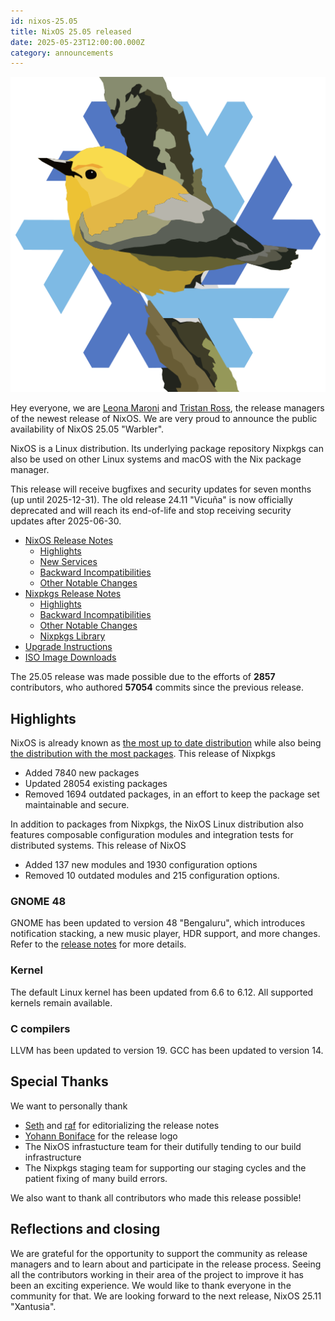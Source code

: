 ```yaml
---
id: nixos-25.05
title: NixOS 25.05 released
date: 2025-05-23T12:00:00.000Z
category: announcements
---
```


[![NixOS 25.05 Warbler logo](../../../assets/logo/nixos-logo-25.05-warbler-lores.png)](https://github.com/NixOS/nixos-artwork/blob/master/releases/25.05-warbler/warbler.png)

Hey everyone, we are [Leona Maroni](https://github.com/leona-ya) and [Tristan Ross](https://github.com/RossComputerGuy), the release managers of the newest release of NixOS. We are very proud to announce the public availability of NixOS 25.05 "Warbler".

NixOS is a Linux distribution. Its underlying package repository Nixpkgs can also be used on other Linux systems and macOS with the Nix package manager.

This release will receive bugfixes and security updates for seven months (up until 2025-12-31).
The old release 24.11 "Vicuña" is now officially deprecated and will reach its end-of-life and stop receiving security updates after 2025-06-30.

- [NixOS Release Notes](/manual/nixos/stable/release-notes.html#sec-release-25.05)
  - [Highlights](/manual/nixos/stable/release-notes.html#sec-release-25.05-highlights)
  - [New Services](/manual/nixos/stable/release-notes.html#sec-release-25.05-new-services)
  - [Backward Incompatibilities](/manual/nixos/stable/release-notes.html#sec-release-25.05-incompatibilities)
  - [Other Notable Changes](/manual/nixos/stable/release-notes.html#sec-release-25.05-notable-changes)
- [Nixpkgs Release Notes](/manual/nixpkgs/stable/release-notes#sec-nixpkgs-release-25.05)
  - [Highlights](/manual/nixpkgs/stable/release-notes.html#sec-nixpkgs-release-25.05-highlights)
  - [Backward Incompatibilities](/manual/nixpkgs/stable/release-notes#sec-nixpkgs-release-25.05-incompatibilities)
  - [Other Notable Changes](/manual/nixpkgs/stable/release-notes.html#sec-nixpkgs-release-25.05-notable-changes)
  - [Nixpkgs Library](/nixpkgs/stable/release-notes#sec-nixpkgs-release-25.05-lib)
- [Upgrade Instructions](/manual/nixos/stable/index.html#sec-upgrading)
- [ISO Image Downloads](/download)

The 25.05 release was made possible due to the efforts of **2857** contributors, who authored **57054** commits since the previous release.

## Highlights

NixOS is already known as [the most up to date distribution](https://repology.org/repositories/statistics/newest) while also being [the distribution with the most packages](https://repology.org/repositories/statistics/total).
This release of Nixpkgs

- Added 7840 new packages
- Updated 28054 existing packages
- Removed 1694 outdated packages, in an effort to keep the package set maintainable and secure.

In addition to packages from Nixpkgs, the NixOS Linux distribution also features composable configuration modules and integration tests for distributed systems.
This release of NixOS

- Added 137 new modules and 1930 configuration options
- Removed 10 outdated modules and 215 configuration options.

### GNOME 48

GNOME has been updated to version 48 "Bengaluru", which introduces notification stacking, a new music player, HDR support, and more changes. Refer to the [release notes](https://release.gnome.org/48/) for more details.

### Kernel

The default Linux kernel has been updated from 6.6 to 6.12. All supported kernels remain available.

### C compilers

LLVM has been updated to version 19. GCC has been updated to version 14.

## Special Thanks

We want to personally thank

- [Seth](https://github.com/getchoo/) and [raf](https://github.com/NotAShelf) for editorializing the release notes
- [Yohann Boniface](https://github.com/Sigmanificient/) for the release logo
- The NixOS infrastucture team for their dutifully tending to our build infrastructure
- The Nixpkgs staging team for supporting our staging cycles and the patient fixing of many build errors.

We also want to thank all contributors who made this release possible!

## Reflections and closing

We are grateful for the opportunity to support the community as release managers and to learn about and participate in the release process. Seeing all the contributors working in their area of the project to improve it has been an exciting experience. We would like to thank everyone in the community for that. We are looking forward to the next release, NixOS 25.11 "Xantusia".
